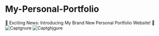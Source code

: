 # My-Personal-Portfolio
🌟 Exciting News: Introducing My Brand New Personal Portfolio Website! 🚀
![Captgnure](https://github.com/mh-hamza/My-Personal-Portfolio/assets/142193015/bc9811b9-abd1-417a-b356-fb4fec88574f)
![Captghjgure](https://github.com/mh-hamza/My-Personal-Portfolio/assets/142193015/af26c960-dcab-4ad3-a3b6-60b5197c4c68)
